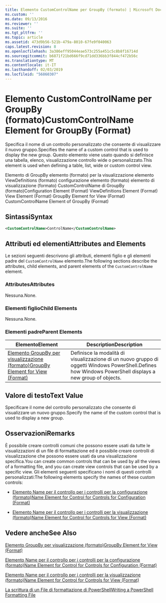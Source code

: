 ```yaml
---
title: Elemento CustomControlName per GroupBy (formato) | Microsoft Docs
ms.custom: ''
ms.date: 09/13/2016
ms.reviewer: ''
ms.suite: ''
ms.tgt_pltfrm: ''
ms.topic: article
ms.assetid: 473d9b56-521b-479a-8010-67fe9f040063
caps.latest.revision: 8
ms.openlocfilehash: 3a386eff95044eae573c255a451c5c8b8f16714d
ms.sourcegitcommit: b6871f21bd666f9cd71dd336bb3f844cf472b56c
ms.translationtype: MT
ms.contentlocale: it-IT
ms.lasthandoff: 02/03/2019
ms.locfileid: "56860307"
---
```

# <a name="customcontrolname-element-for-groupby-format"></a><span data-ttu-id="5de31-102">Elemento CustomControlName per GroupBy (formato)</span><span class="sxs-lookup"><span data-stu-id="5de31-102">CustomControlName Element for GroupBy (Format)</span></span>

<span data-ttu-id="5de31-103">Specifica il nome di un controllo personalizzato che consente di visualizzare il nuovo gruppo.</span><span class="sxs-lookup"><span data-stu-id="5de31-103">Specifies the name of a custom control that is used to display the new group.</span></span> <span data-ttu-id="5de31-104">Questo elemento viene usato quando si definisce una tabella, elenco, visualizzazione controllo wide o personalizzato.</span><span class="sxs-lookup"><span data-stu-id="5de31-104">This element is used when defining a table, list, wide or custom control view.</span></span>

<span data-ttu-id="5de31-105">Elemento di GroupBy elemento (formato) per la visualizzazione elemento ViewDefinitions (formato) configurazione elemento (formato) elemento di visualizzazione (formato) CustomControlName di GroupBy (formato)</span><span class="sxs-lookup"><span data-stu-id="5de31-105">Configuration Element (Format) ViewDefinitions Element (Format) View Element (Format) GroupBy Element for View (Format) CustomControlName Element of GroupBy (Format)</span></span>

## <a name="syntax"></a><span data-ttu-id="5de31-106">Sintassi</span><span class="sxs-lookup"><span data-stu-id="5de31-106">Syntax</span></span>

```xml
<CustomControlName>ControlName</CustomControlName>
```

## <a name="attributes-and-elements"></a><span data-ttu-id="5de31-107">Attributi ed elementi</span><span class="sxs-lookup"><span data-stu-id="5de31-107">Attributes and Elements</span></span>

<span data-ttu-id="5de31-108">Le sezioni seguenti descrivono gli attributi, elementi figlio e gli elementi padre del `CustomControlName` elemento.</span><span class="sxs-lookup"><span data-stu-id="5de31-108">The following sections describe the attributes, child elements, and parent elements of the `CustomControlName` element.</span></span>

### <a name="attributes"></a><span data-ttu-id="5de31-109">Attributes</span><span class="sxs-lookup"><span data-stu-id="5de31-109">Attributes</span></span>

<span data-ttu-id="5de31-110">Nessuna.</span><span class="sxs-lookup"><span data-stu-id="5de31-110">None.</span></span>

### <a name="child-elements"></a><span data-ttu-id="5de31-111">Elementi figlio</span><span class="sxs-lookup"><span data-stu-id="5de31-111">Child Elements</span></span>

<span data-ttu-id="5de31-112">Nessuna.</span><span class="sxs-lookup"><span data-stu-id="5de31-112">None.</span></span>

### <a name="parent-elements"></a><span data-ttu-id="5de31-113">Elementi padre</span><span class="sxs-lookup"><span data-stu-id="5de31-113">Parent Elements</span></span>

|<span data-ttu-id="5de31-114">Elemento</span><span class="sxs-lookup"><span data-stu-id="5de31-114">Element</span></span>|<span data-ttu-id="5de31-115">Description</span><span class="sxs-lookup"><span data-stu-id="5de31-115">Description</span></span>|
|-------------|-----------------|
|[<span data-ttu-id="5de31-116">Elemento GroupBy per visualizzazione (formato)</span><span class="sxs-lookup"><span data-stu-id="5de31-116">GroupBy Element for View (Format)</span></span>](./groupby-element-for-view-format.md)|<span data-ttu-id="5de31-117">Definisce la modalità di visualizzazione di un nuovo gruppo di oggetti Windows PowerShell.</span><span class="sxs-lookup"><span data-stu-id="5de31-117">Defines how Windows PowerShell displays a new group of objects.</span></span>|

## <a name="text-value"></a><span data-ttu-id="5de31-118">Valore di testo</span><span class="sxs-lookup"><span data-stu-id="5de31-118">Text Value</span></span>

<span data-ttu-id="5de31-119">Specificare il nome del controllo personalizzato che consente di visualizzare un nuovo gruppo.</span><span class="sxs-lookup"><span data-stu-id="5de31-119">Specify the name of the custom control that is used to display a new group.</span></span>

## <a name="remarks"></a><span data-ttu-id="5de31-120">Osservazioni</span><span class="sxs-lookup"><span data-stu-id="5de31-120">Remarks</span></span>

<span data-ttu-id="5de31-121">È possibile creare controlli comuni che possono essere usati da tutte le visualizzazioni di un file di formattazione ed è possibile creare controlli di visualizzazione che possono essere usati da una visualizzazione specifica.</span><span class="sxs-lookup"><span data-stu-id="5de31-121">You can create common controls that can be used by all the views of a formatting file, and you can create view controls that can be used by a specific view.</span></span> <span data-ttu-id="5de31-122">Gli elementi seguenti specificano i nomi di questi controlli personalizzati:</span><span class="sxs-lookup"><span data-stu-id="5de31-122">The following elements specify the names of these custom controls:</span></span>

- [<span data-ttu-id="5de31-123">Elemento Name per il controllo per i controlli per la configurazione (formato)</span><span class="sxs-lookup"><span data-stu-id="5de31-123">Name Element for Control for Controls for Configuration (Format)</span></span>](./name-element-for-control-for-controls-for-configuration-format.md)

- [<span data-ttu-id="5de31-124">Elemento Name per il controllo per i controlli per la visualizzazione (formato)</span><span class="sxs-lookup"><span data-stu-id="5de31-124">Name Element for Control for Controls for View (Format)</span></span>](./name-element-for-control-for-controls-for-view-format.md)

## <a name="see-also"></a><span data-ttu-id="5de31-125">Vedere anche</span><span class="sxs-lookup"><span data-stu-id="5de31-125">See Also</span></span>

[<span data-ttu-id="5de31-126">Elemento GroupBy per visualizzazione (formato)</span><span class="sxs-lookup"><span data-stu-id="5de31-126">GroupBy Element for View (Format)</span></span>](./groupby-element-for-view-format.md)

[<span data-ttu-id="5de31-127">Elemento Name per il controllo per i controlli per la configurazione (formato)</span><span class="sxs-lookup"><span data-stu-id="5de31-127">Name Element for Control for Controls for Configuration (Format)</span></span>](./name-element-for-control-for-controls-for-configuration-format.md)

[<span data-ttu-id="5de31-128">Elemento Name per il controllo per i controlli per la visualizzazione (formato)</span><span class="sxs-lookup"><span data-stu-id="5de31-128">Name Element for Control for Controls for View (Format)</span></span>](./name-element-for-control-for-controls-for-view-format.md)

[<span data-ttu-id="5de31-129">La scrittura di un File di formattazione di PowerShell</span><span class="sxs-lookup"><span data-stu-id="5de31-129">Writing a PowerShell Formatting File</span></span>](./writing-a-powershell-formatting-file.md)
